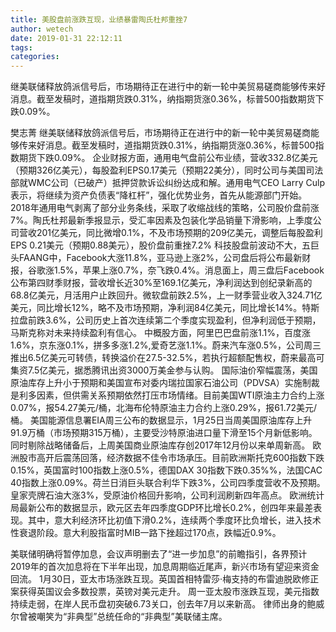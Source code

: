```yaml
---
title: 美股盘前涨跌互现，业绩暴雷陶氏杜邦重挫7
author: wetech
date: 2019-01-31 22:12:11
tags: 
categories: 
---
```

继美联储释放鸽派信号后，市场期待正在进行中的新一轮中美贸易磋商能够传来好消息。截至发稿时，道指期货跌0.31%，纳指期货涨0.36%，标普500指数期货下跌0.09%。
<!-- more -->
樊志菁
继美联储释放鸽派信号后，市场期待正在进行中的新一轮中美贸易磋商能够传来好消息。截至发稿时，道指期货跌0.31%，纳指期货涨0.36%，标普500指数期货下跌0.09%。
企业财报方面，通用电气盘前公布业绩，营收332.8亿美元（预期326亿美元），每股盈利EPS0.17美元（预期22美分），同时公司与美国司法部就WMC公司（已破产）抵押贷款诉讼纠纷达成和解。通用电气CEO Larry Culp表示，将继续为资产负债表“降杠杆”，强化优势业务，首先从能源部门开始。2018年通用电气剥离了部分业务条线，采取了收缩战线的策略，公司股价盘前涨7%。陶氏杜邦最新季报显示，受汇率因素及包装化学品销量下滑影响，上季度公司营收201亿美元，同比微增0.1%，不及市场预期的209亿美元，调整后每股盈利EPS 0.21美元（预期0.88美元），股价盘前重挫7.2%
科技股盘前波动不大，五巨头FAANG中，Facebook大涨11.8%，亚马逊上涨2%，公司盘后将公布最新财报，谷歌涨1.5%，苹果上涨0.7%，奈飞跌0.4%。消息面上，周三盘后Facebook公布第四财季财报，营收增长近30%至169.1亿美元，净利润达到创纪录新高的68.8亿美元，月活用户止跌回升。微软盘前跌2.5%，上一财季营业收入324.71亿美元，同比增长12%，略不及市场预期，净利润84亿美元，同比增长14%。特斯拉盘前跌3.6%，公司历史上首次连续第二个季度实现盈利，但净利润低于预期，马斯克称对未来持续盈利有信心。
中概股方面，阿里巴巴盘前涨1.1%，百度涨1.6%，京东涨0.1%，拼多多涨1.2%,爱奇艺涨1.1%。蔚来汽车涨0.5%，公司周三推出6.5亿美元可转债，转换溢价在27.5-32.5%，若执行超额配售权，蔚来最高可集资7.5亿美元，据悉腾讯出资3000万美金参与认购。
国际油价窄幅震荡，美国原油库存上升小于预期和美国宣布对委内瑞拉国家石油公司（PDVSA）实施制裁是利多因素，但供需关系预期依然打压市场情绪。目前美国WTI原油主力合约上涨0.07%，报54.27美元/桶，北海布伦特原油主力合约上涨0.29%，报61.72美元/桶。
美国能源信息署EIA周三公布的数据显示，1月25日当周美国原油库存上升91.9万桶（市场预期315万桶），主要受沙特原油进口量下滑至15个月新低影响。同时剔除战略储备后，上周美国商业原油库存创2017年12月份以来单周新高。
欧洲股市高开后震荡回落，经济数据不佳令市场承压。目前欧洲斯托克600指数下跌0.15%，英国富时100指数上涨0.5%，德国DAX 30指数下跌0.35%%，法国CAC 40指数上涨0.09%。荷兰日消巨头联合利华下跌3%，公司四季度营收不及预期。皇家壳牌石油大涨3%，受原油价格回升影响，公司利润刷新四年高点。
欧洲统计局最新公布的数据显示，欧元区去年四季度GDP环比增长0.2%，创四年来最差表现。其中，意大利经济环比初值下滑0.2%，连续两个季度环比负增长，进入技术性衰退阶段。意大利股指富时MIB一路下挫超过170点，跌幅近0.9%。
 
 
美联储明确将暂停加息，会议声明删去了“进一步加息”的前瞻指引，各界预计2019年的首次加息将在下半年出现，加息周期临近尾声，新兴市场有望迎来资金回流。
1月30日，亚太市场涨跌互现。英国首相特雷莎·梅支持的布雷迪脱欧修正案获得英国议会多数投票，英镑对美元走升。
周一亚太股市涨跌互现，美元指数持续走弱，在岸人民币盘初突破6.73关口，创去年7月以来新高。
律师出身的鲍威尔曾被嘲笑为“非典型”总统任命的“非典型”美联储主席。

